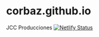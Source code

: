 # corbaz.github.io
JCC Producciones
[![Netlify Status](https://api.netlify.com/api/v1/badges/da4684bf-2882-4aea-b5f2-0f0cab0ec498/deploy-status)](https://app.netlify.com/sites/corbaz/deploys)

